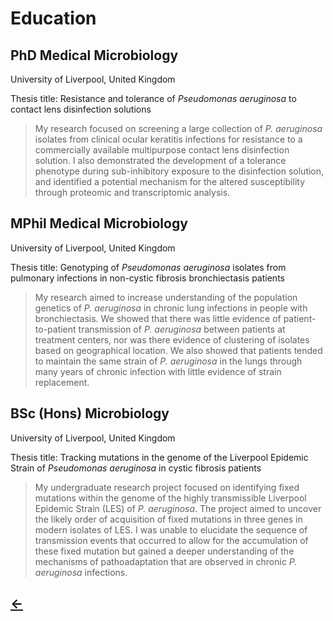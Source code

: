 <h1>Education</h1>

<h2>PhD Medical Microbiology</h2>

University of Liverpool, United Kingdom

Thesis title: Resistance and tolerance of <i>Pseudomonas aeruginosa</i> to contact lens disinfection solutions
>My research focused on screening a large collection of <i>P. aeruginosa</i> isolates from clinical ocular keratitis infections for resistance to a commercially available multipurpose contact lens disinfection solution. I also demonstrated the development of a tolerance phenotype during sub-inhibitory exposure to the disinfection solution, and identified a potential mechanism for the altered susceptibility through proteomic and transcriptomic analysis.

<h2>MPhil Medical Microbiology</h2>

University of Liverpool, United Kingdom

Thesis title: Genotyping of <i>Pseudomonas aeruginosa</i> isolates from pulmonary infections in non-cystic fibrosis bronchiectasis patients
>My research aimed to increase understanding of the population genetics of <i>P. aeruginosa</i> in chronic lung infections in people with bronchiectasis. We showed that there was little evidence of patient-to-patient transmission of <i>P. aeruginosa</i> between patients at treatment centers, nor was there evidence of clustering of isolates based on geographical location. We also showed that patients tended to maintain the same strain of <i>P. aeruginosa</i> in the lungs through many years of chronic infection with little evidence of strain replacement. 

<h2>BSc (Hons) Microbiology</h2>

University of Liverpool, United Kingdom

Thesis title: Tracking mutations in the genome of the Liverpool Epidemic Strain of <i>Pseudomonas aeruginosa</i> in cystic fibrosis patients
>My undergraduate research project focused on identifying fixed mutations within the genome of the highly transmissible Liverpool Epidemic Strain (LES) of <i>P. aeruginosa</i>. The project aimed to uncover the likely order of acquisition of fixed mutations in three genes in modern isolates of LES. I was unable to elucidate the sequence of transmission events that occurred to allow for the accumulation of these fixed mutation but gained a deeper understanding of the mechanisms of pathoadaptation that are observed in chronic <i>P. aeruginosa</i> infections.


<h2>
  <a href="./">&larr;</a>
</h2>
